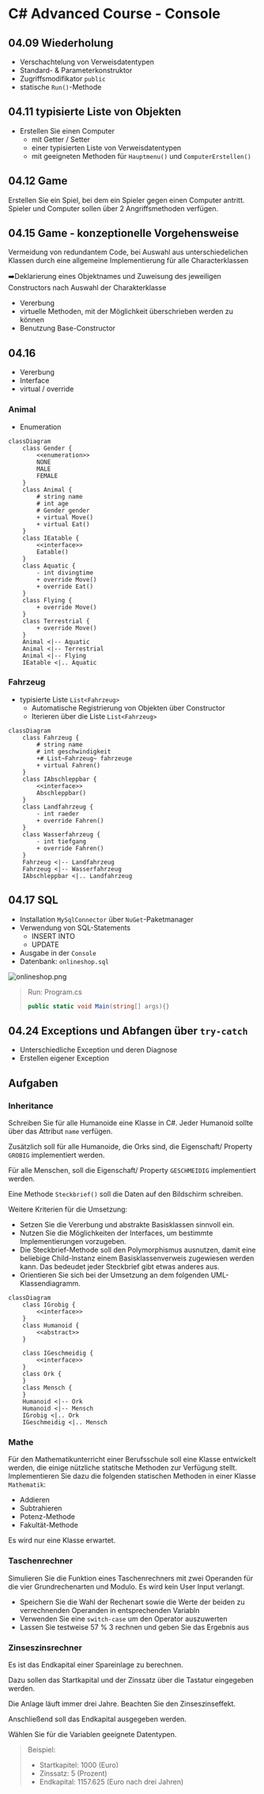 # C# Advanced Course - Console

## 04.09 Wiederholung 

- Verschachtelung von Verweisdatentypen
- Standard- & Parameterkonstruktor
- Zugriffsmodifikator `public`
- statische `Run()`-Methode

## 04.11 typisierte Liste von Objekten

- Erstellen Sie einen Computer
  - mit Getter / Setter
  - einer typisierten Liste von Verweisdatentypen
  - mit geeigneten Methoden für `Hauptmenu()` und `ComputerErstellen()`

## 04.12 Game

Erstellen Sie ein Spiel, bei dem ein Spieler gegen einen Computer antritt.
Spieler und Computer sollen über 2 Angriffsmethoden verfügen.


## 04.15 Game - konzeptionelle Vorgehensweise

Vermeidung von redundantem Code, bei Auswahl aus unterschiedelichen Klassen durch
eine allgemeine Implementierung für alle Characterklassen

➡️Deklarierung eines Objektnames und Zuweisung des jeweiligen Constructors
  nach Auswahl der Charakterklasse

- Vererbung
- virtuelle Methoden, mit der Möglichkeit überschrieben werden zu können
- Benutzung Base-Constructor

## 04.16 

- Vererbung
- Interface
- virtual / override

### Animal

- Enumeration

```mermaid
classDiagram
    class Gender {
        <<enumeration>>
        NONE
        MALE
        FEMALE
    }
    class Animal {
        # string name
        # int age
        # Gender gender
        + virtual Move()
        + virtual Eat()
    }
    class IEatable {
        <<interface>>
        Eatable()
    }
    class Aquatic {
        - int divingtime
        + override Move()
        + override Eat()
    }
    class Flying {
        + override Move()
    }
    class Terrestrial {
        + override Move()
    }
    Animal <|-- Aquatic
    Animal <|-- Terrestrial
    Animal <|-- Flying
    IEatable <|.. Aquatic 
```

### Fahrzeug

- typisierte Liste `List<Fahrzeug>`
  - Automatische Registrierung von Objekten über Constructor
  - Iterieren über die Liste `List<Fahrzeug>`

```mermaid
classDiagram
    class Fahrzeug {
        # string name
        # int geschwindigkeit
        +# List~Fahrzeug~ fahrzeuge
        + virtual Fahren()
    }
    class IAbschleppbar {
        <<interface>>
        Abschleppbar()
    }
    class Landfahrzeug {
        - int raeder
        + override Fahren()
    }
    class Wasserfahrzeug {
        - int tiefgang
        + override Fahren()
    }
    Fahrzeug <|-- Landfahrzeug
    Fahrzeug <|-- Wasserfahrzeug
    IAbschleppbar <|.. Landfahrzeug 
```

## 04.17 SQL

- Installation `MySqlConnector` über `NuGet`-Paketmanager
- Verwendung von SQL-Statements
  - INSERT INTO
  - UPDATE
- Ausgabe in der `Console`
- Datenbank: `onlineshop.sql`

![onlineshop.png](04.17%2Fonlineshop.png)

> Run: Program.cs
> ```csharp 
> public static void Main(string[] args){}
> ```

## 04.24 Exceptions und Abfangen über `try-catch`

- Unterschiedliche Exception und deren Diagnose
- Erstellen eigener Exception

## Aufgaben

### Inheritance

Schreiben Sie für alle Humanoide eine Klasse in C#. Jeder Humanoid sollte über das Attribut `name` verfügen. 

Zusätzlich soll für alle Humanoide, die Orks sind, die Eigenschaft/ Property `GROBIG` implementiert werden.

Für alle Menschen, soll die Eigenschaft/ Property `GESCHMEIDIG` implementiert werden.

Eine Methode `Steckbrief()` soll die Daten auf den Bildschirm schreiben.

Weitere Kriterien für die Umsetzung:
- Setzen Sie die Vererbung und abstrakte Basisklassen sinnvoll ein.
- Nutzen Sie die Möglichkeiten der Interfaces, um bestimmte Implementierungen vorzugeben.
- Die Steckbrief-Methode soll den Polymorphismus ausnutzen, damit eine beliebige Child-lnstanz einem 
Basisklassenverweis zugewiesen werden kann. Das bedeudet jeder Steckbrief gibt etwas anderes aus.
- Orientieren Sie sich bei der Umsetzung an dem folgenden UML-Klassendiagramm.


```mermaid
classDiagram
    class IGrobig {
        <<interface>>
    }
    class Humanoid {
        <<abstract>>
    }

    class IGeschmeidig {
        <<interface>>
    }
    class Ork {
    }
    class Mensch {
    }
    Humanoid <|-- Ork
    Humanoid <|-- Mensch
    IGrobig <|.. Ork
    IGeschmeidig <|.. Mensch
```

### Mathe

Für den Mathematikunterricht einer Berufsschule soll eine Klasse 
entwickelt werden, die einige nützliche statitsche Methoden zur Verfügung stellt.
Implementieren Sie dazu die folgenden statischen Methoden in einer Klasse `Mathematik`:

- Addieren
- Subtrahieren
- Potenz-Methode
- Fakultät-Methode

Es wird nur eine Klasse erwartet.

### Taschenrechner

Simulieren Sie die Funktion eines Taschenrechners mit zwei Operanden für die vier
Grundrechenarten und Modulo. Es wird kein User Input verlangt.

- Speichern Sie die Wahl der Rechenart sowie die Werte der beiden zu verrechnenden 
Operanden in entsprechenden Variabln
- Verwenden Sie eine `switch-case` um den Operator auszuwerten
- Lassen Sie testweise 57 % 3 rechnen und geben Sie das Ergebnis aus

### Zinseszinsrechner

Es ist das Endkapital einer Spareinlage zu berechnen.

Dazu sollen das Startkapital und der Zinssatz über die Tastatur eingegeben werden. 

Die Anlage läuft immer drei Jahre. Beachten Sie den Zinseszinseffekt. 

Anschließend soll das Endkapital ausgegeben werden.

Wählen Sie für die Variablen geeignete Datentypen.

> Beispiel:
> - Startkapitel: 1000 (Euro)
> - Zinssatz: 5 (Prozent)
> - Endkapital: 1157.625 (Euro nach drei Jahren)

